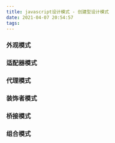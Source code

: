 ```yaml
---
title: javascript设计模式 - 创建型设计模式
date: 2021-04-07 20:54:57
tags:
---
```


### 外观模式

### 适配器模式

### 代理模式


### 装饰者模式


### 桥接模式


### 组合模式